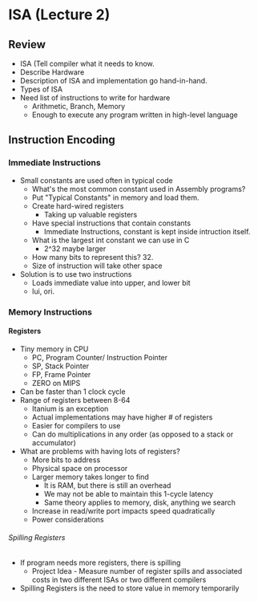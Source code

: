 # ISA (Lecture 2)

## Review
* ISA (Tell compiler what it needs to know.
* Describe Hardware
* Description of ISA and implementation go hand-in-hand.
* Types of ISA
* Need list of instructions to write for hardware
	* Arithmetic, Branch, Memory
	* Enough to execute any program written in high-level language

## Instruction Encoding

### Immediate Instructions
* Small constants are used often in typical code
	* What's the most common constant used in Assembly programs?
	* Put "Typical Constants" in memory and load them.
	* Create hard-wired registers
		* Taking up valuable registers
	* Have special instructions that contain constants
		* Immediate Instructions, constant is kept inside intruction itself.
	* What is the largest int constant we can use in C
		* 2^32 maybe larger
	* How many bits to represent this? 32.
	* Size of instruction will take other space
* Solution is to use two instructions
	* Loads immediate value into upper, and lower bit
	* lui, ori.
	
### Memory Instructions
#### Registers
* Tiny memory in CPU
	* PC, Program Counter/ Instruction Pointer
	* SP, Stack Pointer
	* FP, Frame Pointer
	* ZERO on MIPS
* Can be faster than 1 clock cycle
* Range of registers between 8-64
	* Itanium is an exception
	* Actual implementations may have higher # of registers
	* Easier for compilers to use
	* Can do multiplications in any order (as opposed to a stack or accumulator)
* What are problems with having lots of registers?
	* More bits to address
	* Physical space on processor
	* Larger memory takes longer to find
		* It is RAM, but there is still an overhead
		* We may not be able to maintain this 1-cycle latency
		* Same theory applies to memory, disk, anything we search
	* Increase in read/write port impacts speed quadratically
	* Power considerations
###### Spilling Registers
* If program needs more registers, there is spilling
	* Project Idea - Measure number of register spills and associated costs in two different ISAs or two different compilers
* Spilling Registers is the need to store value in memory temporarily
